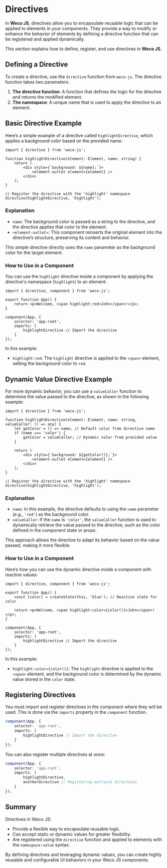# Directives

In **Weco JS**, directives allow you to encapsulate reusable logic that can be applied to elements in your components. They provide a way to modify or enhance the behavior of elements by defining a directive function that can be registered and applied dynamically.

This section explains how to define, register, and use directives in **Weco JS**.

## Defining a Directive

To create a directive, use the `directive` function from `weco-js`. The directive function takes two parameters:

1. **The directive function**: A function that defines the logic for the directive and returns the modified element.
2. **The namespace**: A unique name that is used to apply the directive to an element.

## Basic Directive Example

Here’s a simple example of a directive called `highlightDirective`, which applies a background color based on the provided name:

```tsx
import { directive } from 'weco-js';

function highlightDirective(element: Element, name: string) {
    return (
        <div style={`background: ${name};`}>
            <element-outlet element={element} />
        </div>
    );
}

// Register the directive with the 'highlight' namespace
directive(highlightDirective, 'highlight');
```

### Explanation

* `name`: The background color is passed as a string to the directive, and the directive applies that color to the element.
* `<element-outlet>`: This component reinserts the original element into the directive’s structure, preserving its content and behavior.

This simple directive directly uses the `name` parameter as the background color for the target element.

### How to Use in a Component

You can use the `highlight` directive inside a component by applying the directive's namespace (`highlight`) to an element:

```tsx
import { directive, component } from 'weco-js';

export function App() {
    return <p>Welcome, <span highlight:red>John</span>!</p>;
}

component(App, {
    selector: 'app-root',
    imports: [
        highlightDirective // Import the directive
    ]
});
```

In this example:
* `highlight:red`: The `highlight` directive is applied to the `<span>` element, setting the background color to `red`.

## Dynamic Value Directive Example

For more dynamic behavior, you can use a `valueCaller` function to determine the value passed to the directive, as shown in the following example:

```tsx
import { directive } from 'weco-js';

function highlightDirective(element: Element, name: string, valueCaller: () => any) {
    let getColor = () => name; // Default color from directive name
    if (name === 'color') { 
        getColor = valueCaller; // Dynamic color from provided value
    }

    return (
        <div style={`background: ${getColor()};`}>
            <element-outlet element={element} />
        </div>
    );
}

// Register the directive with the 'highlight' namespace
directive(highlightDirective, 'highlight');
```

### Explanation
* `name`: In this example, the directive defaults to using the `name` parameter (e.g., `'red'`) as the background color.
* `valueCaller`: If the `name` is `'color'`, the `valueCaller` function is used to dynamically retrieve the value passed to the directive, such as the color defined in the component state or props.

This approach allows the directive to adapt its behavior based on the value passed, making it more flexible.

### How to Use in a Component

Here’s how you can use the dynamic directive inside a component with reactive values:

```tsx
import { directive, component } from 'weco-js';

export function App() {
    const [color] = createState(this, 'blue'); // Reactive state for color

    return <p>Welcome, <span highlight:color={color()}>John</span>!</p>;
}

component(App, {
    selector: 'app-root',
    imports: [
        highlightDirective // Import the directive
    ]
});
```

In this example:
* `highlight:color={color()}`: The `highlight` directive is applied to the `<span>` element, and the background color is determined by the dynamic value stored in the `color` state.

## Registering Directives

You must import and register directives in the component where they will be used. This is done via the `imports` property in the `component` function.

```ts
component(App, {
    selector: 'app-root',
    imports: [
        highlightDirective // Import the directive
    ]
});
```

You can also register multiple directives at once:

```ts
component(App, {
    selector: 'app-root',
    imports: [
        highlightDirective,
        anotherDirective // Registering multiple directives
    ]
});
```

## Summary

Directives in Weco JS:
* Provide a flexible way to encapsulate reusable logic.
* Can accept static or dynamic values for greater flexibility.
* Are registered using the `directive` function and applied to elements with the `namespace:value` syntax.

By defining directives and leveraging dynamic values, you can create highly reusable and configurable UI behaviors in your Weco JS components.
